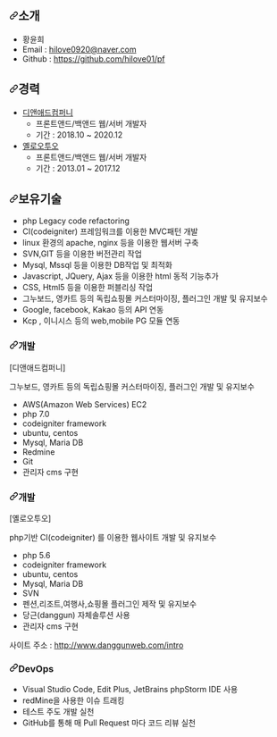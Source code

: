 <article class="markdown-body entry-content container-lg" itemprop="text"><h1 dir="auto"><a id="user-content-소개" class="anchor" aria-hidden="true" href="#소개"><svg class="octicon octicon-link" viewBox="0 0 16 16" version="1.1" width="16" height="16" aria-hidden="true"><path fill-rule="evenodd" d="M7.775 3.275a.75.75 0 001.06 1.06l1.25-1.25a2 2 0 112.83 2.83l-2.5 2.5a2 2 0 01-2.83 0 .75.75 0 00-1.06 1.06 3.5 3.5 0 004.95 0l2.5-2.5a3.5 3.5 0 00-4.95-4.95l-1.25 1.25zm-4.69 9.64a2 2 0 010-2.83l2.5-2.5a2 2 0 012.83 0 .75.75 0 001.06-1.06 3.5 3.5 0 00-4.95 0l-2.5 2.5a3.5 3.5 0 004.95 4.95l1.25-1.25a.75.75 0 00-1.06-1.06l-1.25 1.25a2 2 0 01-2.83 0z"></path></svg></a>소개</h1>
<ul dir="auto">
<li>황윤희</li>
<li>Email : <a href="mailto:hilove0920@naver.com">hilove0920@naver.com</a></li>
<li>Github : <a href="https://github.com/hilove01/pf">https://github.com/hilove01/pf</a></li>
</ul>
<h1 dir="auto"><a id="user-content-경력" class="anchor" aria-hidden="true" href="#경력"><svg class="octicon octicon-link" viewBox="0 0 16 16" version="1.1" width="16" height="16" aria-hidden="true"><path fill-rule="evenodd" d="M7.775 3.275a.75.75 0 001.06 1.06l1.25-1.25a2 2 0 112.83 2.83l-2.5 2.5a2 2 0 01-2.83 0 .75.75 0 00-1.06 1.06 3.5 3.5 0 004.95 0l2.5-2.5a3.5 3.5 0 00-4.95-4.95l-1.25 1.25zm-4.69 9.64a2 2 0 010-2.83l2.5-2.5a2 2 0 012.83 0 .75.75 0 001.06-1.06 3.5 3.5 0 00-4.95 0l-2.5 2.5a3.5 3.5 0 004.95 4.95l1.25-1.25a.75.75 0 00-1.06-1.06l-1.25 1.25a2 2 0 01-2.83 0z"></path></svg></a>경력</h1>
<ul dir="auto">
<li><a href="http://dandadcompany.co.kr/" rel="nofollow">디앤애드컴퍼니</a>
<ul dir="auto">
<li>프론트앤드/백앤드 웹/서버 개발자</li>
<li>기간 : 2018.10 ~ 2020.12</li>
</ul>
</li>
<li><a href="http://www.yelloo2o.com/kr/" rel="nofollow">옐로오투오</a>
<ul dir="auto">
<li>프론트앤드/백앤드 웹/서버 개발자</li>
<li>기간 : 2013.01 ~ 2017.12</li>
</ul>
</li>
</ul>
<h1 dir="auto"><a id="user-content-보유기술" class="anchor" aria-hidden="true" href="#보유기술"><svg class="octicon octicon-link" viewBox="0 0 16 16" version="1.1" width="16" height="16" aria-hidden="true"><path fill-rule="evenodd" d="M7.775 3.275a.75.75 0 001.06 1.06l1.25-1.25a2 2 0 112.83 2.83l-2.5 2.5a2 2 0 01-2.83 0 .75.75 0 00-1.06 1.06 3.5 3.5 0 004.95 0l2.5-2.5a3.5 3.5 0 00-4.95-4.95l-1.25 1.25zm-4.69 9.64a2 2 0 010-2.83l2.5-2.5a2 2 0 012.83 0 .75.75 0 001.06-1.06 3.5 3.5 0 00-4.95 0l-2.5 2.5a3.5 3.5 0 004.95 4.95l1.25-1.25a.75.75 0 00-1.06-1.06l-1.25 1.25a2 2 0 01-2.83 0z"></path></svg></a>보유기술</h1>
<ul dir="auto">
<li>php Legacy code refactoring</li>
<li>CI(codeigniter) 프레임워크를 이용한 MVC패턴 개발</li>
<li>linux 환경의 apache, nginx 등을 이용한 웹서버 구축</li>
<li>SVN,GIT 등을 이용한 버전관리 작업</li>
<li>Mysql, Mssql 등을 이용한 DB작업 및 최적화</li>
<li>Javascript, JQuery, Ajax 등을 이용한 html 동적 기능추가</li>
<li>CSS, Html5 등을 이용한 퍼블리싱 작업</li>
<li>그누보드, 영카트 등의 독립쇼핑몰 커스터마이징, 플러그인 개발 및 유지보수</li>
<li>Google, facebook, Kakao 등의 API 연동</li>
<li>Kcp , 이니시스 등의 web,mobile PG 모듈 연동</li>
</ul>

<h3 dir="auto"><a id="user-content-개발" class="anchor" aria-hidden="true" href="#개발"><svg class="octicon octicon-link" viewBox="0 0 16 16" version="1.1" width="16" height="16" aria-hidden="true"><path fill-rule="evenodd" d="M7.775 3.275a.75.75 0 001.06 1.06l1.25-1.25a2 2 0 112.83 2.83l-2.5 2.5a2 2 0 01-2.83 0 .75.75 0 00-1.06 1.06 3.5 3.5 0 004.95 0l2.5-2.5a3.5 3.5 0 00-4.95-4.95l-1.25 1.25zm-4.69 9.64a2 2 0 010-2.83l2.5-2.5a2 2 0 012.83 0 .75.75 0 001.06-1.06 3.5 3.5 0 00-4.95 0l-2.5 2.5a3.5 3.5 0 004.95 4.95l1.25-1.25a.75.75 0 00-1.06-1.06l-1.25 1.25a2 2 0 01-2.83 0z"></path></svg></a>개발</h3>
<p dir="auto">[디앤애드컴퍼니]</p>
<p dir="auto">그누보드, 영카트 등의 독립쇼핑몰 커스터마이징, 플러그인 개발 및 유지보수</p>
<ul dir="auto">
<li>AWS(Amazon Web Services) EC2</li>
<li>php 7.0</li>
<li>codeigniter framework</li>
<li>ubuntu, centos</li>
<li>Mysql, Maria DB</li>
<li>Redmine</li>
<li>Git</li>
<li>관리자 cms 구현</li>
</ul>

<h3 dir="auto"><a id="user-content-개발-2" class="anchor" aria-hidden="true" href="#개발-2"><svg class="octicon octicon-link" viewBox="0 0 16 16" version="1.1" width="16" height="16" aria-hidden="true"><path fill-rule="evenodd" d="M7.775 3.275a.75.75 0 001.06 1.06l1.25-1.25a2 2 0 112.83 2.83l-2.5 2.5a2 2 0 01-2.83 0 .75.75 0 00-1.06 1.06 3.5 3.5 0 004.95 0l2.5-2.5a3.5 3.5 0 00-4.95-4.95l-1.25 1.25zm-4.69 9.64a2 2 0 010-2.83l2.5-2.5a2 2 0 012.83 0 .75.75 0 001.06-1.06 3.5 3.5 0 00-4.95 0l-2.5 2.5a3.5 3.5 0 004.95 4.95l1.25-1.25a.75.75 0 00-1.06-1.06l-1.25 1.25a2 2 0 01-2.83 0z"></path></svg></a>개발</h3>
<p dir="auto">[옐로오투오]</p>
<p dir="auto">php기반 CI(codeigniter) 를 이용한 웹사이트 개발 및 유지보수</p>
<ul dir="auto">
<li>php 5.6</li>
<li>codeigniter framework</li>
<li>ubuntu, centos</li>
<li>Mysql, Maria DB</li>
<li>SVN</li>
<li>펜션,리조트,여행사,쇼핑몰 플러그인 제작 및 유지보수</li>
<li>당근(danggun) 자체솔루션 사용</li>
<li>관리자 cms 구현</li>
</ul>
<p dir="auto">사이트 주소 : <a href="http://www.danggunweb.com/intro" rel="nofollow">http://www.danggunweb.com/intro</a></p>
<h3 dir="auto"><a id="user-content-devops" class="anchor" aria-hidden="true" href="#devops"><svg class="octicon octicon-link" viewBox="0 0 16 16" version="1.1" width="16" height="16" aria-hidden="true"><path fill-rule="evenodd" d="M7.775 3.275a.75.75 0 001.06 1.06l1.25-1.25a2 2 0 112.83 2.83l-2.5 2.5a2 2 0 01-2.83 0 .75.75 0 00-1.06 1.06 3.5 3.5 0 004.95 0l2.5-2.5a3.5 3.5 0 00-4.95-4.95l-1.25 1.25zm-4.69 9.64a2 2 0 010-2.83l2.5-2.5a2 2 0 012.83 0 .75.75 0 001.06-1.06 3.5 3.5 0 00-4.95 0l-2.5 2.5a3.5 3.5 0 004.95 4.95l1.25-1.25a.75.75 0 00-1.06-1.06l-1.25 1.25a2 2 0 01-2.83 0z"></path></svg></a>DevOps</h3>
<ul dir="auto">
<li>Visual Studio Code, Edit Plus, JetBrains phpStorm IDE 사용</li>
<li>redMine을 사용한 이슈 트래킹</li>
<li>테스트 주도 개발 실천</li>
<li>GitHub를 통해 매 Pull Request 마다 코드 리뷰 실천</li>
</ul>
</article>

